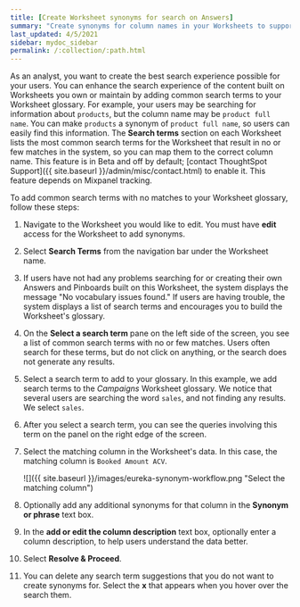 ```yaml
---
title: [Create Worksheet synonyms for search on Answers]
summary: "Create synonyms for column names in your Worksheets to support search on existing Answers and Pinboards."
last_updated: 4/5/2021
sidebar: mydoc_sidebar
permalink: /:collection/:path.html
---
```

As an analyst, you want to create the best search experience possible for your users. You can enhance the search experience of the content built on Worksheets you own or maintain by adding common search terms to your Worksheet glossary. For example, your users may be searching for information about `products`, but the column name may be `product full name`. You can make `products` a synonym of `product full name`, so users can easily find this information. The **Search terms** section on each Worksheet lists the most common search terms for the Worksheet that result in no or few matches in the system, so you can map them to the correct column name. This feature is in <span class="label label-beta">Beta</span> and off by default; [contact ThoughtSpot Support]({{ site.baseurl }}/admin/misc/contact.html) to enable it. This feature depends on Mixpanel tracking.

To add common search terms with no matches to your Worksheet glossary, follow these steps:

1. Navigate to the Worksheet you would like to edit. You must have **edit** access for the Worksheet to add synonyms.

2. Select **Search Terms** from the navigation bar under the Worksheet name.

3. If users have not had any problems searching for or creating their own Answers and Pinboards built on this Worksheet, the system displays the message "No vocabulary issues found." If users are having trouble, the system displays a list of search terms and encourages you to build the Worksheet's glossary.

4. On the **Select a search term** pane on the left side of the screen, you see a list of common search terms with no or few matches. Users often search for these terms, but do not click on anything, or the search does not generate any results.

5. Select a search term to add to your glossary. In this example, we add search terms to the *Campaigns* Worksheet glossary. We notice that several users are searching the word `sales`, and not finding any results. We select `sales`.

6. After you select a search term, you can see the queries involving this term on the panel on the right edge of the screen.

6. Select the matching column in the Worksheet's data. In this case, the matching column is `Booked Amount ACV`.

    ![]({{ site.baseurl }}/images/eureka-synonym-workflow.png "Select the matching column")

7. Optionally add any additional synonyms for that column in the **Synonym or phrase** text box.

8. In the **add or edit the column description** text box, optionally enter a column description, to help users understand the data better.

9. Select **Resolve & Proceed**.

10. You can delete any search term suggestions that you do not want to create synonyms for. Select the **x** that appears when you hover over the search them.
